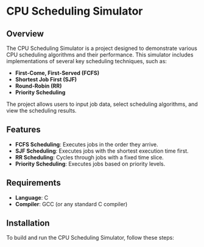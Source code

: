 # CPU Scheduling Simulator

## Overview

The CPU Scheduling Simulator is a project designed to demonstrate various CPU scheduling algorithms and their performance. This simulator includes implementations of several key scheduling techniques, such as:

- **First-Come, First-Served (FCFS)**
- **Shortest Job First (SJF)**
- **Round-Robin (RR)**
- **Priority Scheduling**

The project allows users to input job data, select scheduling algorithms, and view the scheduling results.

## Features

- **FCFS Scheduling**: Executes jobs in the order they arrive.
- **SJF Scheduling**: Executes jobs with the shortest execution time first.
- **RR Scheduling**: Cycles through jobs with a fixed time slice.
- **Priority Scheduling**: Executes jobs based on priority levels.

## Requirements

- **Language**: C
- **Compiler**: GCC (or any standard C compiler)

## Installation

To build and run the CPU Scheduling Simulator, follow these steps:

 
